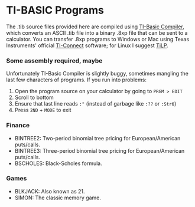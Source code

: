 TI-BASIC Programs
=================

The .tib source files provided here are compiled using [TI-Basic Compiler](http://tibasic.sourceforge.net/), which converts an ASCII .tib file into a binary .8xp file that can be sent to a calculator. You can transfer .8xp programs to Windows or Mac using Texas Instruments' official [TI-Connect](http://education.ti.com/en/us/products/computer_software/connectivity-software/ti-connect-software/features/features-summary) software; for Linux I suggest [TiLP](http://lpg.ticalc.org/prj_tilp/).

### Some assembly required, maybe

Unfortunately TI-Basic Compiler is slightly buggy, sometimes mangling the last few characters of programs. If you run into problems:

1. Open the program source on your calculator by going to `PRGM > EDIT`
2. Scroll to bottom
3. Ensure that last line reads `:"` (instead of garbage like `:??` or `:Str6`)
4. Press `2ND` + `MODE` to exit

### Finance

- BINTREE2: Two-period binomial tree pricing for European/American puts/calls.
- BINTREE3: Three-period binomial tree pricing for European/American puts/calls.
- BSCHOLES: Black-Scholes formula.

### Games

- BLKJACK: Also known as 21.
- SIMON: The classic memory game.
